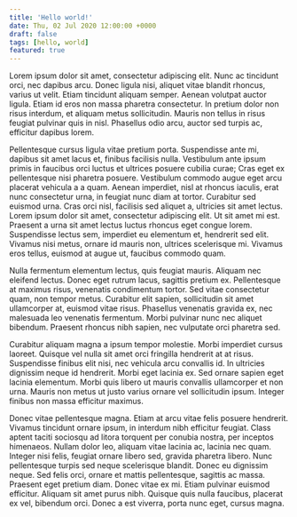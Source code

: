 ```yaml
---
title: 'Hello world!'
date: Thu, 02 Jul 2020 12:00:00 +0000
draft: false
tags: [hello, world]
featured: true
---
```


Lorem ipsum dolor sit amet, consectetur adipiscing elit. Nunc ac tincidunt orci, nec dapibus arcu. Donec ligula nisi, aliquet vitae blandit rhoncus, varius ut velit. Etiam tincidunt aliquam semper. Aenean volutpat auctor ligula. Etiam id eros non massa pharetra consectetur. In pretium dolor non risus interdum, et aliquam metus sollicitudin. Mauris non tellus in risus feugiat pulvinar quis in nisl. Phasellus odio arcu, auctor sed turpis ac, efficitur dapibus lorem.

Pellentesque cursus ligula vitae pretium porta. Suspendisse ante mi, dapibus sit amet lacus et, finibus facilisis nulla. Vestibulum ante ipsum primis in faucibus orci luctus et ultrices posuere cubilia curae; Cras eget ex pellentesque nisi pharetra posuere. Vestibulum commodo augue eget arcu placerat vehicula a a quam. Aenean imperdiet, nisl at rhoncus iaculis, erat nunc consectetur urna, in feugiat nunc diam at tortor. Curabitur sed euismod urna. Cras orci nisl, facilisis sed aliquet a, ultricies sit amet lectus. Lorem ipsum dolor sit amet, consectetur adipiscing elit. Ut sit amet mi est. Praesent a urna sit amet lectus luctus rhoncus eget congue lorem. Suspendisse lectus sem, imperdiet eu elementum et, hendrerit sed elit. Vivamus nisi metus, ornare id mauris non, ultrices scelerisque mi. Vivamus eros tellus, euismod at augue ut, faucibus commodo quam.

Nulla fermentum elementum lectus, quis feugiat mauris. Aliquam nec eleifend lectus. Donec eget rutrum lacus, sagittis pretium ex. Pellentesque at maximus risus, venenatis condimentum tortor. Sed vitae consectetur quam, non tempor metus. Curabitur elit sapien, sollicitudin sit amet ullamcorper at, euismod vitae risus. Phasellus venenatis gravida ex, nec malesuada leo venenatis fermentum. Morbi pulvinar nunc nec aliquet bibendum. Praesent rhoncus nibh sapien, nec vulputate orci pharetra sed.

Curabitur aliquam magna a ipsum tempor molestie. Morbi imperdiet cursus laoreet. Quisque vel nulla sit amet orci fringilla hendrerit at at risus. Suspendisse finibus elit nisi, nec vehicula arcu convallis id. In ultricies dignissim neque id hendrerit. Morbi eget lacinia ex. Sed ornare sapien eget lacinia elementum. Morbi quis libero ut mauris convallis ullamcorper et non urna. Mauris non metus ut justo varius ornare vel sollicitudin ipsum. Integer finibus non massa efficitur maximus.

Donec vitae pellentesque magna. Etiam at arcu vitae felis posuere hendrerit. Vivamus tincidunt ornare ipsum, in interdum nibh efficitur feugiat. Class aptent taciti sociosqu ad litora torquent per conubia nostra, per inceptos himenaeos. Nullam dolor leo, aliquam vitae lacinia ac, lacinia nec quam. Integer nisi felis, feugiat ornare libero sed, gravida pharetra libero. Nunc pellentesque turpis sed neque scelerisque blandit. Donec eu dignissim neque. Sed felis orci, ornare et mattis pellentesque, sagittis ac massa. Praesent eget pretium diam. Donec vitae ex mi. Etiam pulvinar euismod efficitur. Aliquam sit amet purus nibh. Quisque quis nulla faucibus, placerat ex vel, bibendum orci. Donec a est viverra, porta nunc eget, cursus magna.